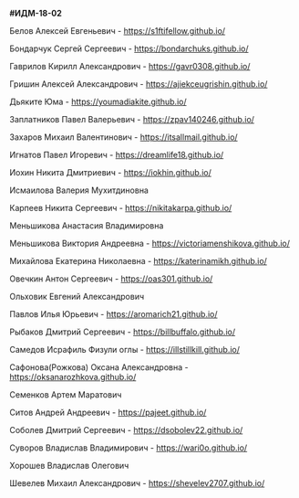 **#ИДМ-18-02**

Белов	Алексей	Евгеньевич - https://s1ftifellow.github.io/

Бондарчук	Сергей	Сергеевич - https://bondarchuks.github.io/

Гаврилов	Кирилл	Александрович - https://gavr0308.github.io/

Гришин	Алексей	Александрович - https://ajiekceugrishin.github.io/

Дьяките	Юма	- https://youmadiakite.github.io/

Заплатников	Павел	Валерьевич - https://zpav140246.github.io/

Захаров	Михаил	Валентинович - https://itsallmail.github.io/

Игнатов	Павел	Игоревич - https://dreamlife18.github.io/

Иохин	Никита	Дмитриевич - https://iokhin.github.io/

Исмаилова	Валерия	Мухитдиновна

Карпеев	Никита	Сергеевич - https://nikitakarpa.github.io/

Меньшикова	Анастасия	Владимировна

Меньшикова	Виктория	Андреевна - https://victoriamenshikova.github.io/

Михайлова	Екатерина	Николаевна - https://katerinamikh.github.io/

Овечкин	Антон	Сергеевич - https://oas301.github.io/

Ольховик	Евгений	Александрович

Павлов	Илья	Юрьевич - https://aromarich21.github.io/

Рыбаков	Дмитрий	Сергеевич - https://billbuffalo.github.io/

Самедов	Исрафиль	Физули оглы - https://illstillkill.github.io/

Сафонова(Рожкова)	Оксана	Александровна - https://oksanarozhkova.github.io/

Семенков	Артем	Маратович

Ситов	Андрей	Андреевич - https://pajeet.github.io/

Соболев	Дмитрий	Сергеевич - https://dsobolev22.github.io/

Суворов	Владислав	Владимирович - https://wari0o.github.io/

Хорошев	Владислав	Олегович

Шевелев	Михаил	Александрович - https://shevelev2707.github.io/
